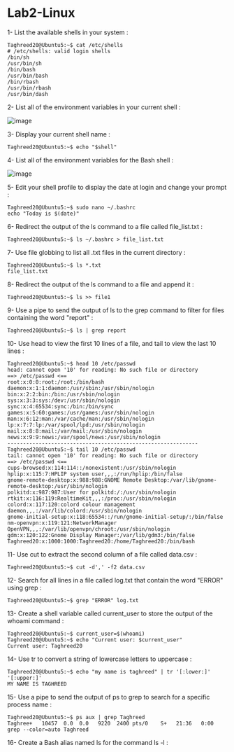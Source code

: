 # Lab2-Linux

1- List the available shells in your system : 

    Taghreed20@Ubuntu5:~$ cat /etc/shells
    # /etc/shells: valid login shells
    /bin/sh
    /usr/bin/sh
    /bin/bash
    /usr/bin/bash
    /bin/rbash
    /usr/bin/rbash
    /usr/bin/dash

2- List all of the environment variables in your current shell : 

![image](https://github.com/user-attachments/assets/7d6523ec-d51f-4efc-8c49-1b41d74a2420)

3- Display your current shell name : 

    Taghreed20@Ubuntu5:~$ echo "$shell"

4- List all of the environment variables for the Bash shell : 

![image](https://github.com/user-attachments/assets/3e909deb-01be-4391-a78a-6d409f86ce22)

5- Edit your shell profile to display the date at login and change your prompt : 

    Taghreed20@Ubuntu5:~$ sudo nano ~/.bashrc 
    echo "Today is $(date)" 

6- Redirect the output of the ls command to a file called file_list.txt :      

    Taghreed20@Ubuntu5:~$ ls ~/.bashrc > file_list.txt
    
7- Use file globbing to list all .txt files in the current directory : 

    Taghreed20@Ubuntu5:~$ ls *.txt
    file_list.txt

8- Redirect the output of the ls command to a file and append it : 

    Taghreed20@Ubuntu5:~$ ls >> file1

9- Use a pipe to send the output of ls to the grep command to filter for files containing the word "report" : 

    Taghreed20@Ubuntu5:~$ ls | grep report

10- Use head to view the first 10 lines of a file, and tail to view the last 10 lines : 
    
    Taghreed20@Ubuntu5:~$ head 10 /etc/passwd
    head: cannot open '10' for reading: No such file or directory
    ==> /etc/passwd <==
    root:x:0:0:root:/root:/bin/bash
    daemon:x:1:1:daemon:/usr/sbin:/usr/sbin/nologin
    bin:x:2:2:bin:/bin:/usr/sbin/nologin
    sys:x:3:3:sys:/dev:/usr/sbin/nologin
    sync:x:4:65534:sync:/bin:/bin/sync
    games:x:5:60:games:/usr/games:/usr/sbin/nologin
    man:x:6:12:man:/var/cache/man:/usr/sbin/nologin
    lp:x:7:7:lp:/var/spool/lpd:/usr/sbin/nologin
    mail:x:8:8:mail:/var/mail:/usr/sbin/nologin
    news:x:9:9:news:/var/spool/news:/usr/sbin/nologin
    -------------------------------------------------------------
    Taghreed20@Ubuntu5:~$ tail 10 /etc/passwd
    tail: cannot open '10' for reading: No such file or directory
    ==> /etc/passwd <==
    cups-browsed:x:114:114::/nonexistent:/usr/sbin/nologin
    hplip:x:115:7:HPLIP system user,,,:/run/hplip:/bin/false
    gnome-remote-desktop:x:988:988:GNOME Remote Desktop:/var/lib/gnome-remote-desktop:/usr/sbin/nologin
    polkitd:x:987:987:User for polkitd:/:/usr/sbin/nologin
    rtkit:x:116:119:RealtimeKit,,,:/proc:/usr/sbin/nologin
    colord:x:117:120:colord colour management daemon,,,:/var/lib/colord:/usr/sbin/nologin
    gnome-initial-setup:x:118:65534::/run/gnome-initial-setup/:/bin/false
    nm-openvpn:x:119:121:NetworkManager OpenVPN,,,:/var/lib/openvpn/chroot:/usr/sbin/nologin
    gdm:x:120:122:Gnome Display Manager:/var/lib/gdm3:/bin/false
    Taghreed20:x:1000:1000:Taghreed20:/home/Taghreed20:/bin/bash

11- Use cut to extract the second column of a file called data.csv : 

    Taghreed20@Ubuntu5:~$ cut -d',' -f2 data.csv

12- Search for all lines in a file called log.txt that contain the word "ERROR" using grep : 

    Taghreed20@Ubuntu5:~$ grep "ERROR" log.txt

13- Create a shell variable called current_user to store the output of the whoami command : 

    Taghreed20@Ubuntu5:~$ current_user=$(whoami)
    Taghreed20@Ubuntu5:~$ echo "Current user: $current_user"
    Current user: Taghreed20

14- Use tr to convert a string of lowercase letters to uppercase : 
    
    Taghreed20@Ubuntu5:~$ echo "my name is taghreed" | tr '[:lower:]' '[:upper:]' 
    MY NAME IS TAGHREED

15- Use a pipe to send the output of ps to grep to search for a specific process name : 

    Taghreed20@Ubuntu5:~$ ps aux | grep Taghreed
    Taghree+   10457  0.0  0.0   9220  2400 pts/0    S+   21:36   0:00 grep --color=auto Taghreed

16- Create a Bash alias named ls for the command ls -l :







        



